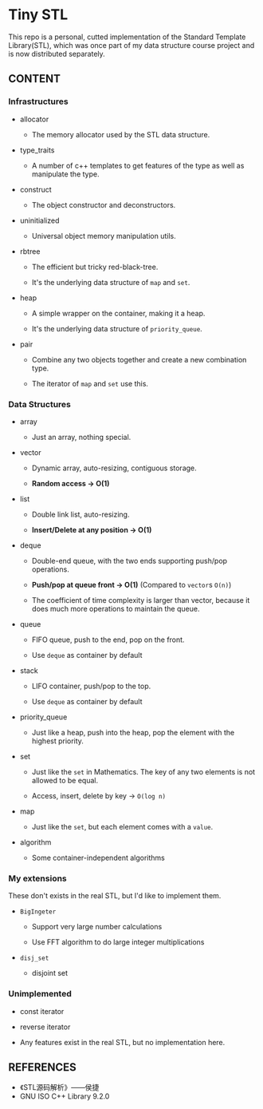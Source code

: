 # Tiny STL

This repo is a personal, cutted implementation of the Standard Template Library(STL), which was once part of my data structure course project and is now distributed separately.

## CONTENT

### Infrastructures

- allocator

    - The memory allocator used by the STL data structure.

- type_traits

    - A number of c++ templates to get features of the type as well as manipulate the type.

- construct

    - The object constructor and deconstructors.

- uninitialized

    - Universal object memory manipulation utils.

- rbtree

    - The efficient but tricky red-black-tree.

    - It's the underlying data structure of `map` and `set`.

- heap

    - A simple wrapper on the container, making it a heap.

    - It's the underlying data structure of `priority_queue`.

- pair

    - Combine any two objects together and create a new combination type.

    - The iterator of `map` and `set` use this.

### Data Structures

- array

    - Just an array, nothing special.

- vector

    - Dynamic array, auto-resizing, contiguous storage.

    - **Random access -> O(1)**

- list

    - Double link list, auto-resizing.

    - **Insert/Delete at any position -> O(1)**

- deque

    - Double-end queue, with the two ends supporting push/pop operations.

    - **Push/pop at queue front -> O(1)** (Compared to `vector`s `O(n)`)

    - The coefficient of time complexity is larger than vector, because it does much more operations to maintain the queue.

- queue

    - FIFO queue, push to the end, pop on the front.

    - Use `deque` as container by default

- stack

    - LIFO container, push/pop to the top.

    - Use `deque` as container by default

- priority_queue

    - Just like a heap, push into the heap, pop the element with the highest priority.

- set

    - Just like the `set` in Mathematics. The key of any two elements is not allowed to be equal.

    - Access, insert, delete by key -> `O(log n)`

- map

    - Just like the `set`, but each element comes with a `value`.

- algorithm

    - Some container-independent algorithms

### My extensions

These don't exists in the real STL, but I'd like to implement them.

- `BigIngeter`

    - Support very large number calculations

    - Use FFT algorithm to do large integer multiplications

- `disj_set`

    - disjoint set

### Unimplemented

- const iterator

- reverse iterator

- Any features exist in the real STL, but no implementation here.

## REFERENCES

- 《STL源码解析》——侯捷
- GNU ISO C++ Library 9.2.0